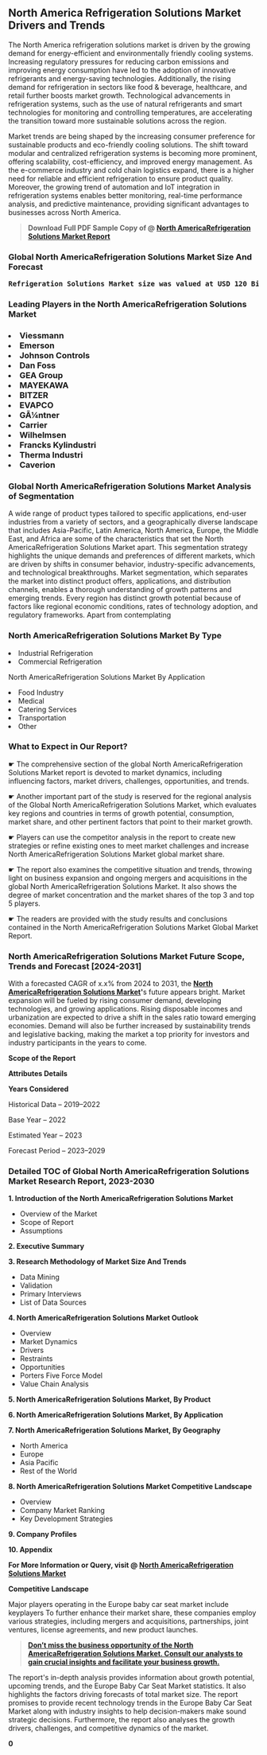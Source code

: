 <p><h2>North America Refrigeration Solutions Market Drivers and Trends</h2><p>The North America refrigeration solutions market is driven by the growing demand for energy-efficient and environmentally friendly cooling systems. Increasing regulatory pressures for reducing carbon emissions and improving energy consumption have led to the adoption of innovative refrigerants and energy-saving technologies. Additionally, the rising demand for refrigeration in sectors like food & beverage, healthcare, and retail further boosts market growth. Technological advancements in refrigeration systems, such as the use of natural refrigerants and smart technologies for monitoring and controlling temperatures, are accelerating the transition toward more sustainable solutions across the region.</p><p>Market trends are being shaped by the increasing consumer preference for sustainable products and eco-friendly cooling solutions. The shift toward modular and centralized refrigeration systems is becoming more prominent, offering scalability, cost-efficiency, and improved energy management. As the e-commerce industry and cold chain logistics expand, there is a higher need for reliable and efficient refrigeration to ensure product quality. Moreover, the growing trend of automation and IoT integration in refrigeration systems enables better monitoring, real-time performance analysis, and predictive maintenance, providing significant advantages to businesses across North America.</p></p><blockquote id="" class=""><strong>Download Full PDF Sample Copy of @&nbsp;<a href="https://www.verifiedmarketreports.com/download-sample/?rid=328538&utm_source=GitHub-Jan&utm_medium=260" target="_blank">North AmericaRefrigeration Solutions Market Report</a>&nbsp;&nbsp;</strong></blockquote><h3 id="" class=""><strong>Global&nbsp;North AmericaRefrigeration Solutions Market Size And Forecast</strong></h3><pre class="reader-text-block__code-block"><strong>Refrigeration Solutions Market size was valued at USD 120 Billion in 2022 and is projected to reach USD 160 Billion by 2030, growing at a CAGR of 4.5% from 2024 to 2030.</strong></pre><h3 id="" class="">Leading Players in the&nbsp;North AmericaRefrigeration Solutions Market</h3><h3 class=""></Li><Li>Viessmann</Li><Li> Emerson</Li><Li> Johnson Controls</Li><Li> Dan Foss</Li><Li> GEA Group</Li><Li> MAYEKAWA</Li><Li> BITZER</Li><Li> EVAPCO</Li><Li> GÃ¼ntner</Li><Li> Carrier</Li><Li> Wilhelmsen</Li><Li> Francks Kylindustri</Li><Li> Therma Industri</Li><Li> Caverion</h3><h3 id="" class="">Global&nbsp;North AmericaRefrigeration Solutions Market Analysis of Segmentation</h3><p id="" class="">A wide range of product types tailored to specific applications, end-user industries from a variety of sectors, and a geographically diverse landscape that includes Asia-Pacific, Latin America, North America, Europe, the Middle East, and Africa are some of the characteristics that set the North AmericaRefrigeration Solutions Market apart. This segmentation strategy highlights the unique demands and preferences of different markets, which are driven by shifts in consumer behavior, industry-specific advancements, and technological breakthroughs. Market segmentation, which separates the market into distinct product offers, applications, and distribution channels, enables a thorough understanding of growth patterns and emerging trends. Every region has distinct growth potential because of factors like regional economic conditions, rates of technology adoption, and regulatory frameworks. Apart from contemplating</p><h3 id="" class="">North AmericaRefrigeration Solutions Market&nbsp;By Type</h3><p></Li><Li>Industrial Refrigeration</Li><Li> Commercial Refrigeration</p><div class="" data-test-id=""><p>North AmericaRefrigeration Solutions Market&nbsp;By Application</p></div><p class=""></Li><Li>Food Industry</Li><Li> Medical</Li><Li> Catering Services</Li><Li> Transportation</Li><Li> Other</p><div class="" data-test-id=""><h3><span class="">What to Expect in Our Report?</span></h3></div><div class="" data-test-id=""><p><span class="">☛ The comprehensive section of the global North AmericaRefrigeration Solutions Market report is devoted to market dynamics, including influencing factors, market drivers, challenges, opportunities, and trends.</span></p></div><div class="" data-test-id=""><p><span class="">☛ Another important part of the study is reserved for the regional analysis of the Global North AmericaRefrigeration Solutions Market, which evaluates key regions and countries in terms of growth potential, consumption, market share, and other pertinent factors that point to their market growth.</span></p></div><div class="" data-test-id=""><p><span class="">☛ Players can use the competitor analysis in the report to create new strategies or refine existing ones to meet market challenges and increase North AmericaRefrigeration Solutions Market global market share.</span></p></div><div class="" data-test-id=""><p><span class="">☛ The report also examines the competitive situation and trends, throwing light on business expansion and ongoing mergers and acquisitions in the global North AmericaRefrigeration Solutions Market. It also shows the degree of market concentration and the market shares of the top 3 and top 5 players.</span></p></div><div class="" data-test-id=""><p><span class="">☛ The readers are provided with the study results and conclusions contained in the North AmericaRefrigeration Solutions Market Global Market Report.</span></p></div><div class="" data-test-id=""><h3><span class="">North AmericaRefrigeration Solutions Market Future Scope, Trends and Forecast [2024-2031]</span></h3></div><div class="" data-test-id=""><p><span class="">With a forecasted CAGR of x.x% from 2024 to 2031, the <strong><a href="https://www.verifiedmarketreports.com/download-sample/?rid=328538&utm_source=GitHub-Jan&utm_medium=260" target="_blank">North AmericaRefrigeration Solutions Market</a>'</strong>s future appears bright. Market expansion will be fueled by rising consumer demand, developing technologies, and growing applications. Rising disposable incomes and urbanization are expected to drive a shift in the sales ratio toward emerging economies. Demand will also be further increased by sustainability trends and legislative backing, making the market a top priority for investors and industry participants in the years to come.</span></p><p id="ember66" class="ember-view reader-text-block__paragraph"><strong>Scope of the Report</strong></p><p id="ember67" class="ember-view reader-text-block__paragraph"><strong>Attributes Details</strong></p><p id="ember68" class="ember-view reader-text-block__paragraph"><strong>Years Considered</strong></p><p id="ember69" class="ember-view reader-text-block__paragraph">Historical Data &ndash; 2019&ndash;2022</p><p id="ember70" class="ember-view reader-text-block__paragraph">Base Year &ndash; 2022</p><p id="ember71" class="ember-view reader-text-block__paragraph">Estimated Year &ndash; 2023</p><p id="ember72" class="ember-view reader-text-block__paragraph">Forecast Period &ndash; 2023&ndash;2029</p></div><h3 id="" class="">Detailed TOC of Global North AmericaRefrigeration Solutions Market Research Report, 2023-2030</h3><p id="" class=""><strong>1. Introduction of the North AmericaRefrigeration Solutions Market</strong></p><ul><li>Overview of the Market</li><li>Scope of Report</li><li>Assumptions</li></ul><p id="" class=""><strong>2. Executive Summary</strong></p><p id="" class=""><strong>3. Research Methodology of Market Size And Trends</strong></p><ul><li>Data Mining</li><li>Validation</li><li>Primary Interviews</li><li>List of Data Sources</li></ul><p id="" class=""><strong>4. North AmericaRefrigeration Solutions Market Outlook</strong></p><ul><li>Overview</li><li>Market Dynamics</li><li>Drivers</li><li>Restraints</li><li>Opportunities</li><li>Porters Five Force Model</li><li>Value Chain Analysis</li></ul><p id="" class=""><strong>5. North AmericaRefrigeration Solutions Market, By Product</strong></p><p id="" class=""><strong>6. North AmericaRefrigeration Solutions Market, By Application</strong></p><p id="" class=""><strong>7. North AmericaRefrigeration Solutions Market, By Geography</strong></p><ul><li>North America</li><li>Europe</li><li>Asia Pacific</li><li>Rest of the World</li></ul><p id="" class=""><strong>8. North AmericaRefrigeration Solutions Market Competitive Landscape</strong></p><ul><li>Overview</li><li>Company Market Ranking</li><li>Key Development Strategies</li></ul><p id="" class=""><strong>9. Company Profiles</strong></p><p id="" class=""><strong>10. Appendix</strong></p><p><strong>For More Information or Query, visit&nbsp;@ <a href="https://www.verifiedmarketreports.com/product/refrigeration-solutions-market/" target="_blank">North AmericaRefrigeration Solutions Market</a></strong></p><p id="ember61" class="ember-view reader-text-block__paragraph"><strong>Competitive Landscape</strong></p><p id="ember62" class="ember-view reader-text-block__paragraph">Major players operating in the Europe baby car seat market include keyplayers To further enhance their market share, these companies employ various strategies, including mergers and acquisitions, partnerships, joint ventures, license agreements, and new product launches.</p><blockquote id="ember63" class="ember-view reader-text-block__blockquote"><strong><a href="https://www.verifiedmarketreports.com/download-sample/?rid=328538&utm_source=GitHub-Jan&utm_medium=260" target="_blank">Don&rsquo;t miss the business opportunity of the North AmericaRefrigeration Solutions Market. Consult our analysts to gain crucial insights and facilitate your business growth.</a></strong></blockquote><p id="ember64" class="ember-view reader-text-block__paragraph">The report's in-depth analysis provides information about growth potential, upcoming trends, and the Europe Baby Car Seat Market statistics. It also highlights the factors driving forecasts of total market size. The report promises to provide recent technology trends in the Europe Baby Car Seat Market along with industry insights to help decision-makers make sound strategic decisions. Furthermore, the report also analyses the growth drivers, challenges, and competitive dynamics of the market.</p><p class="ember-view reader-text-block__paragraph"><strong>0</strong></p>
